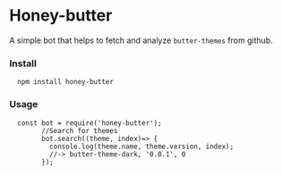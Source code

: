 # Honey-butter
A simple bot that helps to fetch and analyze `butter-themes` from github.
### Install
``` 
  npm install honey-butter
```
### Usage
```JS
  const bot = require('honey-butter');
        //Search for themes
        bot.search((theme, index)=> {
          console.log(theme.name, theme.version, index);
          //-> butter-theme-dark, '0.0.1', 0
        });
```
